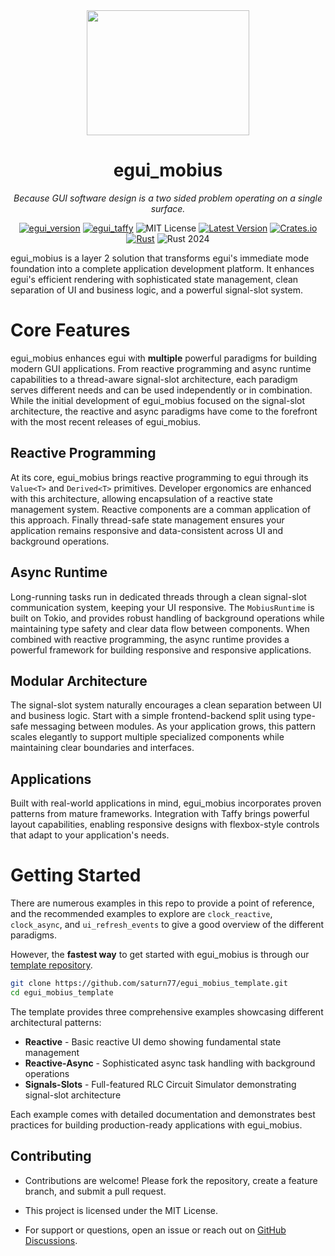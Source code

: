 <div align="center">
<img width=260 height=200 src="https://raw.githubusercontent.com/saturn77/egui_mobius/master/assets/mobius_strip.png"></img>

# egui_mobius  
*Because GUI software design is a two sided problem operating on a single surface.*

[![egui_version](https://img.shields.io/badge/egui-0.31.1-blue)](https://github.com/emilk/egui)
[![egui_taffy](https://img.shields.io/badge/egui__taffy-0.7.0-purple)](https://github.com/Veykril/egui_taffy)
![MIT License](https://img.shields.io/badge/license-MIT-blue.svg)
[![Latest Version](https://img.shields.io/badge/version-0.3.0--alpha.28-green.svg)](https://crates.io/crates/egui_mobius)
[![Crates.io](https://img.shields.io/crates/v/egui_mobius.svg)](https://crates.io/crates/egui_mobius)
[![Rust](https://github.com/saturn77/egui_mobius/actions/workflows/rust.yml/badge.svg?branch=master)](https://github.com/saturn77/egui_mobius/actions/workflows/rust.yml)
![Rust 2024](https://img.shields.io/badge/rust-2024-blue.svg)

</div>

egui_mobius is a layer 2 solution that transforms egui's immediate mode foundation into a complete application development platform. It enhances egui's efficient rendering with sophisticated state management, clean separation of UI and business logic, and a powerful signal-slot system. 

# Core Features

egui_mobius enhances egui with **multiple** powerful paradigms for building modern GUI applications. From reactive programming and async runtime capabilities to a thread-aware signal-slot architecture, each paradigm serves different needs and can be used independently or in combination. While the initial development of egui_mobius focused on the signal-slot architecture, the reactive and async paradigms have come to the forefront with the most recent releases of egui_mobius. 

## Reactive Programming
At its core, egui_mobius brings reactive programming to egui through its `Value<T>` and `Derived<T>` primitives. Developer ergonomics are enhanced with this architecture, allowing encapsulation of a reactive state management system. Reactive components are a comman application of this approach. Finally thread-safe state management ensures your application remains responsive and data-consistent across UI and background operations.

## Async Runtime
Long-running tasks run in dedicated threads through a clean signal-slot communication system, keeping your UI responsive. The `MobiusRuntime` is built on Tokio, and provides robust handling of background operations while maintaining type safety and clear data flow between components. When combined with reactive programming, the async runtime provides a powerful framework for building responsive and responsive applications.

## Modular Architecture
The signal-slot system naturally encourages a clean separation between UI and business logic. Start with a simple frontend-backend split using type-safe messaging between modules. As your application grows, this pattern scales elegantly to support multiple specialized components while maintaining clear boundaries and interfaces.

## Applications 
Built with real-world applications in mind, egui_mobius incorporates proven patterns from mature frameworks. Integration with Taffy brings powerful layout capabilities, enabling responsive designs with flexbox-style controls that adapt to your application's needs.


# Getting Started

There are numerous examples in this repo to provide a point of reference, and the recommended examples to explore are `clock_reactive`, `clock_async`, and `ui_refresh_events` to give a good overview of the different paradigms.

However, the **fastest way** to get started with egui_mobius is through our [template repository](https://github.com/saturn77/egui_mobius_template).

```bash
git clone https://github.com/saturn77/egui_mobius_template.git
cd egui_mobius_template
```

The template provides three comprehensive examples showcasing different architectural patterns:

* **Reactive** - Basic reactive UI demo showing fundamental state management
* **Reactive-Async** - Sophisticated async task handling with background operations
* **Signals-Slots** - Full-featured RLC Circuit Simulator demonstrating signal-slot architecture

Each example comes with detailed documentation and demonstrates best practices for building production-ready applications with egui_mobius.


## Contributing  
* Contributions are welcome! Please fork the repository, create a feature branch, and submit a pull request.  


* This project is licensed under the MIT License.  

* For support or questions, open an issue or reach out on [GitHub Discussions](https://github.com/saturn77/egui_mobius/discussions).
